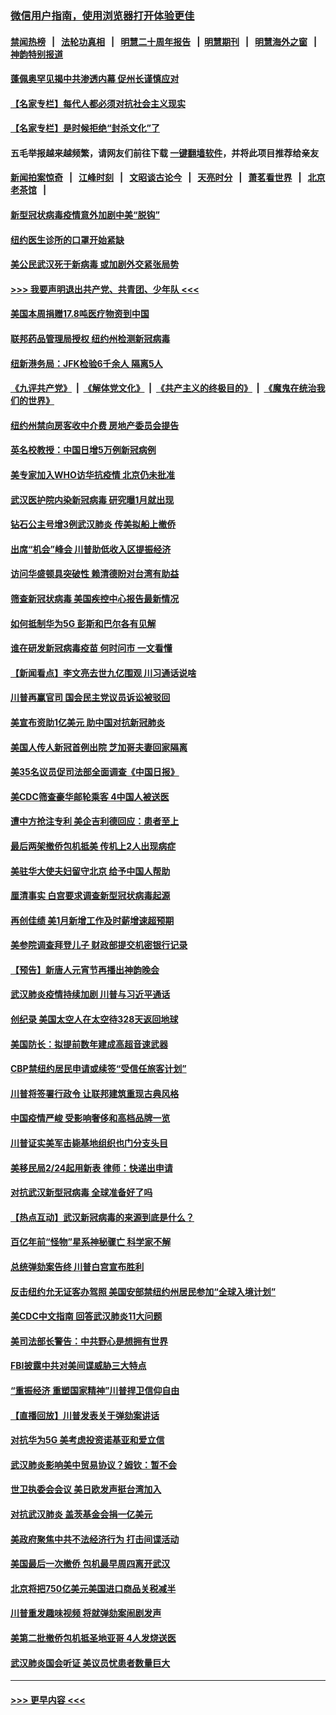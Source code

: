 ### [微信用户指南，使用浏览器打开体验更佳](https://github.com/gfw-breaker/banned-news1/blob/master/indexes/wechat-guide.md?t=0)
#### [禁闻热榜](热点新闻.md?t=0)  &nbsp;&nbsp;|&nbsp;&nbsp; [法轮功真相](https://github.com/gfw-breaker/truth/blob/master/README.md?t=0) &nbsp;&nbsp;|&nbsp;&nbsp; [明慧二十周年报告](https://github.com/gfw-breaker/mh-reports/blob/master/README.md?t=0) &nbsp;&nbsp;|&nbsp;&nbsp;[明慧期刊](https://github.com/gfw-breaker/mh-qikan) &nbsp;&nbsp;|&nbsp;&nbsp; [明慧海外之窗](https://github.com/gfw-breaker/mh-news/blob/master/README.md?t=0) &nbsp;&nbsp;|&nbsp;&nbsp; [神韵特别报道](https://github.com/gfw-breaker/mh-news/blob/master/shenyun.md?t=0)
#### [蓬佩奥罕见揭中共渗透内幕 促州长谨慎应对](../pages/nsc412/n11854685.md?t=02091244) 
#### [【名家专栏】每代人都必须对抗社会主义现实](../pages/nsc412/n11831412.md?t=02091244) 
#### [【名家专栏】是时候拒绝“封杀文化”了](../pages/nsc412/n11814093.md?t=02091244) 
#### 五毛举报越来越频繁，请网友们前往下载 [一键翻墙软件](https://github.com/gfw-breaker/ssr-accounts)，并将此项目推荐给亲友
#### [新闻拍案惊奇](https://github.com/gfw-breaker/banned-news1/blob/master/pages/link4.md) &nbsp;&nbsp;|&nbsp;&nbsp; [江峰时刻](https://github.com/gfw-breaker/banned-news1/blob/master/pages/link4.md) &nbsp;&nbsp;|&nbsp;&nbsp; [文昭谈古论今](https://github.com/gfw-breaker/banned-news1/blob/master/pages/link4.md) &nbsp;&nbsp;|&nbsp;&nbsp; [天亮时分](https://github.com/gfw-breaker/banned-news1/blob/master/pages/link4.md) &nbsp;&nbsp;|&nbsp;&nbsp; [萧茗看世界](https://github.com/gfw-breaker/banned-news1/blob/master/pages/link4.md) &nbsp;&nbsp;|&nbsp;&nbsp; [北京老茶馆](https://github.com/gfw-breaker/banned-news1/blob/master/pages/link4.md) &nbsp;&nbsp;|&nbsp;&nbsp; 
#### [新型冠状病毒疫情意外加剧中美“脱钩”](../pages/nsc412/n11854475.md?t=02091244) 
#### [纽约医生诊所的口罩开始紧缺](../pages/nsc412/n11853364.md?t=02091244) 
#### [美公民武汉死于新病毒 或加剧外交紧张局势](../pages/nsc412/n11854331.md?t=02091244) 
#### [>>> 我要声明退出共产党、共青团、少年队 <<<](https://github.com/begood0513/goodnews/blob/master/quit/letter.md) 
#### [美国本周捐赠17.8吨医疗物资到中国](../pages/nsc412/n11854269.md?t=02091244) 
#### [联邦药品管理局授权  纽约州检测新冠病毒](../pages/nsc412/n11853371.md?t=02091244) 
#### [纽新港务局：JFK检验6千余人  隔离5人](../pages/nsc412/n11853366.md?t=02091244) 
#### [《九评共产党》](https://github.com/begood0513/9ping.md/blob/master/README.md) &nbsp;|&nbsp; [《解体党文化》](../../../../jtdwh.md/blob/master/README.md)  &nbsp;|&nbsp; [《共产主义的终极目的》](../../../../gczydzjmd.md/blob/master/README.md) &nbsp;|&nbsp; [《魔鬼在统治我们的世界》](../../../../mgztzwmdsj.md/blob/master/README.md) 
#### [纽约州禁向房客收中介费  房地产委员会提告](../pages/nsc412/n11853360.md?t=02091244) 
#### [英名校教授：中国日增5万例新冠病例](../pages/nsc412/n11854174.md?t=02091244) 
#### [美专家加入WHO访华抗疫情 北京仍未批准](../pages/nsc412/n11854043.md?t=02091244) 
#### [武汉医护院内染新冠病毒 研究曝1月就出现](../pages/nsc412/n11852928.md?t=02091244) 
#### [钻石公主号增3例武汉肺炎 传美拟船上撤侨](../pages/nsc412/n11853240.md?t=02091244) 
#### [出席“机会”峰会 川普助低收入区提振经济](../pages/nsc412/n11853232.md?t=02091244) 
#### [访问华盛顿具突破性 赖清德盼对台湾有助益](../pages/nsc412/n11853129.md?t=02091244) 
#### [筛查新冠状病毒 美国疾控中心报告最新情况](../pages/nsc412/n11853070.md?t=02091244) 
#### [如何抵制华为5G 彭斯和巴尔各有见解](../pages/nsc412/n11852535.md?t=02091244) 
#### [谁在研发新冠病毒疫苗 何时问市 一文看懂](../pages/nsc412/n11852840.md?t=02091244) 
#### [【新闻看点】李文亮去世九亿围观 川习通话说啥](../pages/nsc412/n11852360.md?t=02091244) 
#### [川普再赢官司 国会民主党议员诉讼被驳回](../pages/nsc412/n11852287.md?t=02091244) 
#### [美宣布资助1亿美元 助中国对抗新冠肺炎](../pages/nsc412/n11852531.md?t=02091244) 
#### [美国人传人新冠首例出院 芝加哥夫妻回家隔离](../pages/nsc412/n11852452.md?t=02091244) 
#### [美35名议员促司法部全面调查《中国日报》](../pages/nsc412/n11852435.md?t=02091244) 
#### [美CDC筛查豪华邮轮乘客 4中国人被送医](../pages/nsc412/n11852085.md?t=02091244) 
#### [遭中方抢注专利 美企吉利德回应：患者至上](../pages/nsc412/n11852037.md?t=02091244) 
#### [最后两架撤侨包机抵美 传机上2人出现病症](../pages/nsc412/n11852173.md?t=02091244) 
#### [美驻华大使夫妇留守北京 给予中国人帮助](../pages/nsc412/n11852165.md?t=02091244) 
#### [厘清事实 白宫要求调查新型冠状病毒起源](../pages/nsc412/n11852106.md?t=02091244) 
#### [再创佳绩 美1月新增工作及时薪增速超预期](../pages/nsc412/n11852174.md?t=02091244) 
#### [美参院调查拜登儿子 财政部提交机密银行记录](../pages/nsc412/n11851808.md?t=02091244) 
#### [【预告】新唐人元宵节再播出神韵晚会](../pages/nsc412/n11843192.md?t=02091244) 
#### [武汉肺炎疫情持续加剧 川普与习近平通话](../pages/nsc412/n11851613.md?t=02091244) 
#### [创纪录 美国太空人在太空待328天返回地球](../pages/nsc412/n11851266.md?t=02091244) 
#### [美国防长：拟提前数年建成高超音速武器](../pages/nsc412/n11850959.md?t=02091244) 
#### [CBP禁纽约居民申请或续签“受信任旅客计划”](../pages/nsc412/n11850857.md?t=02091244) 
#### [川普将签署行政令 让联邦建筑重现古典风格](../pages/nsc412/n11850654.md?t=02091244) 
#### [中国疫情严峻 受影响奢侈和高档品牌一览](../pages/nsc412/n11850319.md?t=02091244) 
#### [川普证实美军击毙基地组织也门分支头目](../pages/nsc412/n11850383.md?t=02091244) 
#### [美移民局2/24起用新表 律师：快递出申请](../pages/nsc412/n11848220.md?t=02091244) 
#### [对抗武汉新型冠病毒 全球准备好了吗](../pages/nsc412/n11850142.md?t=02091244) 
#### [【热点互动】武汉新冠病毒的来源到底是什么？](../pages/nsc412/n11849749.md?t=02091244) 
#### [百亿年前“怪物”星系神秘骤亡 科学家不解](../pages/nsc412/n11849863.md?t=02091244) 
#### [总统弹劾案告终 川普白宫宣布胜利](../pages/nsc412/n11849985.md?t=02091244) 
#### [反击纽约允无证客办驾照  美国安部禁纽约州居民参加“全球入境计划”](../pages/nsc412/n11849828.md?t=02091244) 
#### [美CDC中文指南 回答武汉肺炎11大问题](../pages/nsc412/n11849703.md?t=02091244) 
#### [美司法部长警告：中共野心是想拥有世界](../pages/nsc412/n11849769.md?t=02091244) 
#### [FBI披露中共对美间谍威胁三大特点](../pages/nsc412/n11849700.md?t=02091244) 
#### [“重振经济 重塑国家精神”川普捍卫信仰自由](../pages/nsc412/n11849641.md?t=02091244) 
#### [【直播回放】川普发表关于弹劾案讲话](../pages/nsc412/n11849472.md?t=02091244) 
#### [对抗华为5G 美考虑投资诺基亚和爱立信](../pages/nsc412/n11849510.md?t=02091244) 
#### [武汉肺炎影响美中贸易协议？姆钦：暂不会](../pages/nsc412/n11849497.md?t=02091244) 
#### [世卫执委会会议 美日欧发声挺台湾加入](../pages/nsc412/n11849433.md?t=02091244) 
#### [对抗武汉肺炎 盖茨基金会捐一亿美元](../pages/nsc412/n11848953.md?t=02091244) 
#### [美政府聚焦中共不法经济行为 打击间谍活动](../pages/nsc412/n11849322.md?t=02091244) 
#### [美国最后一次撤侨 包机最早周四离开武汉](../pages/nsc412/n11849395.md?t=02091244) 
#### [北京将把750亿美元美国进口商品关税减半](../pages/nsc412/n11848896.md?t=02091244) 
#### [川普重发趣味视频 将就弹劾案闹剧发声](../pages/nsc412/n11848715.md?t=02091244) 
#### [美第二批撤侨包机抵圣地亚哥 4人发烧送医](../pages/nsc412/n11847923.md?t=02091244) 
#### [武汉肺炎国会听证 美议员忧患者数量巨大](../pages/nsc412/n11844851.md?t=02091244) 

----
#### [ >>> 更早内容 <<< ](../indexes/nsc412-earlier.md)
